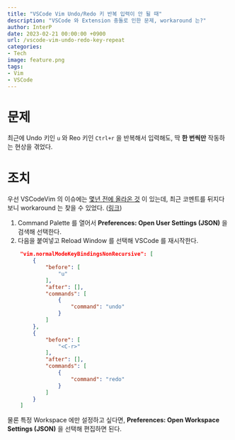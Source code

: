 ```yaml
---
title: "VSCode Vim Undo/Redo 키 반복 입력이 안 될 때"
description: "VSCode 와 Extension 충돌로 인한 문제, workaround 는?"
author: InterP
date: 2023-02-21 00:00:00 +0900
url: /vscode-vim-undo-redo-key-repeat
categories:
- Tech
image: feature.png
tags:
- Vim
- VSCode
---
```


# 문제
최근에 Undo 키인 `u` 와 Reo 키인 `Ctrl+r` 을 반복해서 입력해도, 딱 **한 번씩만** 작동하는 현상을 겪었다.

# 조치
우선 VSCodeVim 의 이슈에는 [몇년 전에 올라온 것](https://github.com/VSCodeVim/Vim/issues/1490) 이 있는데, 최근 코멘트를 뒤지다 보니 workaround 는 찾을 수 있었다. ([링크](https://github.com/VSCodeVim/Vim/issues/2007#issuecomment-529924611))

1. Command Palette 를 열어서 **Preferences: Open User Settings (JSON)** 을 검색해 선택한다.
1. 다음을 붙여넣고 Reload Window 를 선택해 VSCode 를 재시작한다.

```json
    "vim.normalModeKeyBindingsNonRecursive": [
        {
            "before": [
                "u"
            ],
            "after": [],
            "commands": [
                {
                    "command": "undo"
                }
            ]
        },
        {
            "before": [
                "<C-r>"
            ],
            "after": [],
            "commands": [
                {
                    "command": "redo"
                }
            ]
        }
    ]
```

물론 특정 Workspace 에만 설정하고 싶다면, **Preferences: Open Workspace Settings (JSON)** 을 선택해 편집하면 된다. 
